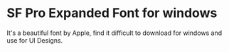 # SF Pro Expanded Font for windows

It's a beautiful font by Apple, find it difficult to download for windows and use for UI Designs. 
